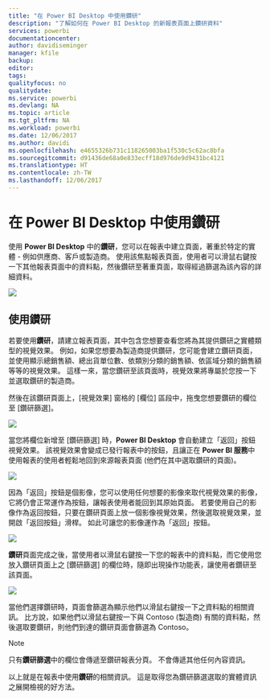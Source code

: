 ```yaml
---
title: "在 Power BI Desktop 中使用鑽研"
description: "了解如何在 Power BI Desktop 的新報表頁面上鑽研資料"
services: powerbi
documentationcenter: 
author: davidiseminger
manager: kfile
backup: 
editor: 
tags: 
qualityfocus: no
qualitydate: 
ms.service: powerbi
ms.devlang: NA
ms.topic: article
ms.tgt_pltfrm: NA
ms.workload: powerbi
ms.date: 12/06/2017
ms.author: davidi
ms.openlocfilehash: e4655326b731c118265003ba1f530c5c62ac8bfa
ms.sourcegitcommit: d91436de68a0e833ecff18d976de9d9431bc4121
ms.translationtype: HT
ms.contentlocale: zh-TW
ms.lasthandoff: 12/06/2017
---
```

# <a name="use-drillthrough-in-power-bi-desktop"></a>在 Power BI Desktop 中使用鑽研
使用 **Power BI Desktop** 中的**鑽研**，您可以在報表中建立頁面，著重於特定的實體 - 例如供應商、客戶或製造商。 使用該焦點報表頁面，使用者可以滑鼠右鍵按一下其他報表頁面中的資料點，然後鑽研至著重頁面，取得經過篩選為該內容的詳細資料。

![](media/desktop-drillthrough/drillthrough_01.png)

## <a name="using-drillthrough"></a>使用鑽研
若要使用**鑽研**，請建立報表頁面，其中包含您想要查看您將為其提供鑽研之實體類型的視覺效果。 例如，如果您想要為製造商提供鑽研，您可能會建立鑽研頁面，並使用顯示總銷售額、總出貨單位數、依類別分類的銷售額、依區域分類的銷售額等等的視覺效果。 這樣一來，當您鑽研至該頁面時，視覺效果將專屬於您按一下並選取鑽研的製造商。

然後在該鑽研頁面上，[視覺效果] 窗格的 [欄位] 區段中，拖曳您想要鑽研的欄位至 [鑽研篩選]。

![](media/desktop-drillthrough/drillthrough_02.png)

當您將欄位新增至 [鑽研篩選] 時，**Power BI Desktop** 會自動建立「返回」按鈕視覺效果。 該視覺效果會變成已發行報表中的按鈕，且讓正在 **Power BI 服務**中使用報表的使用者輕鬆地回到來源報表頁面 (他們在其中選取鑽研的頁面)。

![](media/desktop-drillthrough/drillthrough_03.png)

因為「返回」按鈕是個影像，您可以使用任何想要的影像來取代視覺效果的影像，它將仍會正常運作為按鈕，讓報表使用者能回到其原始頁面。 若要使用自己的影像作為返回按鈕，只要在鑽研頁面上放一個影像視覺效果，然後選取視覺效果，並開啟「返回按鈕」滑桿。 如此可讓您的影像運作為「返回」按鈕。

![](media/desktop-drillthrough/drillthrough_05.png)

**鑽研**頁面完成之後，當使用者以滑鼠右鍵按一下您的報表中的資料點，而它使用您放入鑽研頁面上之 [鑽研篩選] 的欄位時，隨即出現操作功能表，讓使用者鑽研至該頁面。

![](media/desktop-drillthrough/drillthrough_04.png)

當他們選擇鑽研時，頁面會篩選為顯示他們以滑鼠右鍵按一下之資料點的相關資訊。 比方說，如果他們以滑鼠右鍵按一下與 Contoso (製造商) 有關的資料點，然後選取要鑽研，則他們到達的鑽研頁面會篩選為 Contoso。

> [!NOTE]
> 只有**鑽研篩選**中的欄位會傳遞至鑽研報表分頁。 不會傳遞其他任何內容資訊。
> 
> 

以上就是在報表中使用**鑽研**的相關資訊。 這是取得您為鑽研篩選選取的實體資訊之展開檢視的好方法。

